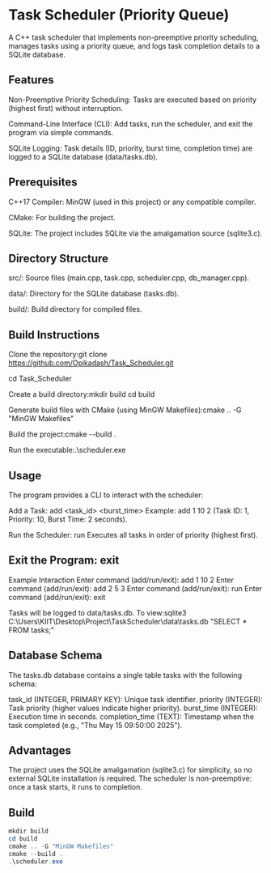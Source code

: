 # Task Scheduler (Priority Queue)
A C++ task scheduler that implements non-preemptive priority scheduling, manages tasks using a priority queue, and logs task completion details to a SQLite database.

## Features

Non-Preemptive Priority Scheduling: Tasks are executed based on priority (highest first) without interruption.

Command-Line Interface (CLI): Add tasks, run the scheduler, and exit the program via simple commands.

SQLite Logging: Task details (ID, priority, burst time, completion time) are logged to a SQLite database (data/tasks.db).

## Prerequisites

C++17 Compiler: MinGW (used in this project) or any compatible compiler.

CMake: For building the project.

SQLite: The project includes SQLite via the amalgamation source (sqlite3.c).

## Directory Structure

src/: Source files (main.cpp, task.cpp, scheduler.cpp, db_manager.cpp).

data/: Directory for the SQLite database (tasks.db).

build/: Build directory for compiled files.

## Build Instructions

Clone the repository:git clone https://github.com/Opikadash/Task_Scheduler.git


cd Task_Scheduler


Create a build directory:mkdir build
cd build

Generate build files with CMake (using MinGW Makefiles):cmake .. -G "MinGW Makefiles"


Build the project:cmake --build .


Run the executable:.\scheduler.exe

## Usage
The program provides a CLI to interact with the scheduler:

Add a Task: add <task_id> <priority> <burst_time>
Example: add 1 10 2 (Task ID: 1, Priority: 10, Burst Time: 2 seconds).


Run the Scheduler: run
Executes all tasks in order of priority (highest first).


## Exit the Program: exit

Example Interaction
Enter command (add/run/exit): add 1 10 2
Enter command (add/run/exit): add 2 5 3
Enter command (add/run/exit): run
Enter command (add/run/exit): exit


Tasks will be logged to data/tasks.db. To view:sqlite3 C:\Users\KIIT\Desktop\Project\TaskScheduler\data\tasks.db "SELECT * FROM tasks;"


## Database Schema
The tasks.db database contains a single table tasks with the following schema:

task_id (INTEGER, PRIMARY KEY): Unique task identifier.
priority (INTEGER): Task priority (higher values indicate higher priority).
burst_time (INTEGER): Execution time in seconds.
completion_time (TEXT): Timestamp when the task completed (e.g., "Thu May 15 09:50:00 2025").

## Advantages

The project uses the SQLite amalgamation (sqlite3.c) for simplicity, so no external SQLite installation is required.
The scheduler is non-preemptive: once a task starts, it runs to completion.

## Build
```powershell
mkdir build
cd build
cmake .. -G "MinGW Makefiles"
cmake --build .
.\scheduler.exe
